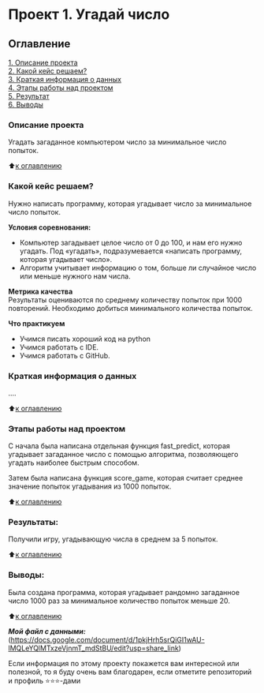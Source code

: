# Проект 1. Угадай число

## Оглавление  
[1. Описание проекта](.README.md#Описание-проекта)  
[2. Какой кейс решаем?](.README.md#Какой-кейс-решаем)  
[3. Краткая информация о данных](.README.md#Краткая-информация-о-данных)  
[4. Этапы работы над проектом](.README.md#Этапы-работы-над-проектом)  
[5. Результат](.README.md#Результат)    
[6. Выводы](.README.md#Выводы) 

### Описание проекта    
Угадать загаданное компьютером число за минимальное число попыток.

:arrow_up:[к оглавлению](_)


### Какой кейс решаем?    
Нужно написать программу, которая угадывает число за минимальное число попыток.

**Условия соревнования:**  
- Компьютер загадывает целое число от 0 до 100, и нам его нужно угадать. Под «угадать», подразумевается «написать программу, которая угадывает число».
- Алгоритм учитывает информацию о том, больше ли случайное число или меньше нужного нам числа.

**Метрика качества**     
Результаты оцениваются по среднему количеству попыток при 1000 повторений. Необходимо добиться минимального количества попыток.

**Что практикуем**     
- Учимся писать хороший код на python
- Учимся работать с IDE.
- Учимся работать с GitHub.


### Краткая информация о данных
....
  
:arrow_up:[к оглавлению](.README.md#Оглавление)


### Этапы работы над проектом  
С начала была написана отдельная функция fast_predict, которая угадывает загаданное число с помощью алгоритма, позволяющего угадать наиболее быстрым способом.

Затем была написана функция score_game, которая считает среднее значение попыток угадывания из 1000 попыток.

:arrow_up:[к оглавлению](.README.md#Оглавление)


### Результаты:  
Получили игру, угадывающую числа в среднем за 5 попыток.

:arrow_up:[к оглавлению](.README.md#Оглавление)


### Выводы:  
Была создана программа, которая угадывает рандомно загаданное число 1000 раз за минимальное количество попыток меньше 20.

:arrow_up:[к оглавлению](.README.md#Оглавление)

***Мой файл с данными:*** 
(https://docs.google.com/document/d/1pkjHrh5srQiGI1wAU-lMQLeYQlMTxzeVjnmT_mdStBU/edit?usp=share_link)

Если информация по этому проекту покажется вам интересной или полезной, то я буду очень вам благодарен, если отметите репозиторий и профиль ⭐️⭐️⭐️-дами
